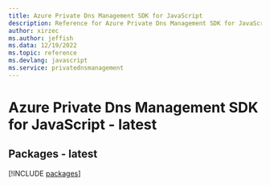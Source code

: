 ```yaml
---
title: Azure Private Dns Management SDK for JavaScript
description: Reference for Azure Private Dns Management SDK for JavaScript
author: xirzec
ms.author: jeffish
ms.data: 12/19/2022
ms.topic: reference
ms.devlang: javascript
ms.service: privatednsmanagement
---
```

# Azure Private Dns Management SDK for JavaScript - latest
## Packages - latest
[!INCLUDE [packages](private-dns-management-index.md)]